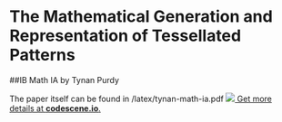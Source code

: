 # The Mathematical Generation and Representation of Tessellated Patterns
##IB Math IA by Tynan Purdy

The paper itself can be found in /latex/tynan-math-ia.pdf
[![](https://codescene.io/projects/6736/status.svg) Get more details at **codescene.io**.](https://codescene.io/projects/6736/jobs/latest-successful/results)
